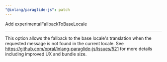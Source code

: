 ```yaml
---
"@inlang/paraglide-js": patch
---
```


Add experimentalFallbackToBaseLocale

---

This option allows the fallback to the base locale's translation when the requested message is not found in the current locale.
See https://github.com/opral/inlang-paraglide-js/issues/521 for more details including improved UX and bundle size.
